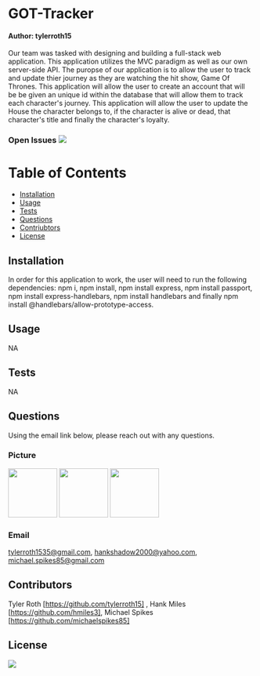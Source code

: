 
# GOT-Tracker
#### Author: tylerroth15


Our team was tasked with designing and building a full-stack web application. This application utilizes  the MVC paradigm as well as our own server-side API. The puropse of our application is to allow the user to track and update thier journey as they are watching the hit show, Game Of Thrones. This application will allow the user to create an account that will be be given an unique id within the database that will allow them to track each character's journey. This application will allow the user to update the House the character belongs to, if the character is alive or dead, that  character's title and finally the character's loyalty. 

### Open Issues <img src= "https://img.shields.io/github/issues/tylerroth15/GOT-Tracker">

# Table of Contents
* [Installation](#installation) 
* [Usage](#usage)
* [Tests](#tests)
* [Questions](#questions)
* [Contriubtors](#contributors)
* [License](#license)

## Installation

In order for this application to work, the user will need to run the following dependencies: npm i, npm install, npm install express, npm install passport, npm install express-handlebars, npm install handlebars and finally npm install @handlebars/allow-prototype-access.

## Usage

NA

## Tests

NA

## Questions

Using the email link below, please reach out with any questions.

### Picture
<img src="https://avatars0.githubusercontent.com/u/59520608?v=4" width="100px" height="100px"> <img src="https://avatars0.githubusercontent.com/u/60321908?s=400&u=e8a6c85dced7da79823dea5754460e7b8e4fcd85&v=4" width="100px" height="100px"> <img src="https://avatars1.githubusercontent.com/u/60369601?s=400&u=880237e4bc8760b2c928cd8e3d686f2103af3b7c&v=4" width="100px" height="100px"> 

### Email

tylerroth1535@gmail.com, hankshadow2000@yahoo.com, michael.spikes85@gmail.com

## Contributors

Tyler Roth [https://github.com/tylerroth15] , Hank Miles [https://github.com/hmiles3], Michael Spikes [https://github.com/michaelspikes85]


## License
<img src="https://img.shields.io/github/license/tylerroth15/GOT-Tracker">

